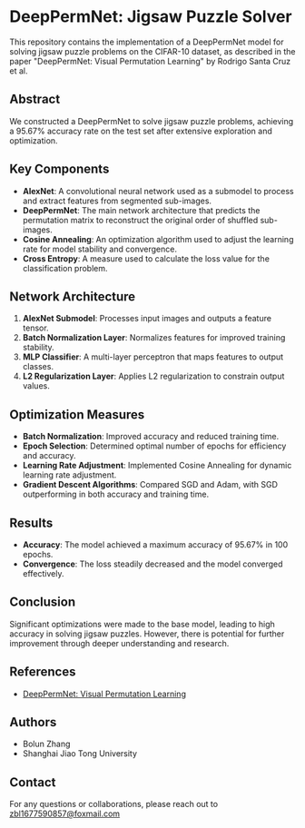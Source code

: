 # DeepPermNet: Jigsaw Puzzle Solver
This repository contains the implementation of a DeepPermNet model for solving jigsaw puzzle problems on the CIFAR-10 dataset, as described in the paper "DeepPermNet: Visual Permutation Learning" by Rodrigo Santa Cruz et al.

## Abstract
We constructed a DeepPermNet to solve jigsaw puzzle problems, achieving a 95.67% accuracy rate on the test set after extensive exploration and optimization.

## Key Components
- **AlexNet**: A convolutional neural network used as a submodel to process and extract features from segmented sub-images.
- **DeepPermNet**: The main network architecture that predicts the permutation matrix to reconstruct the original order of shuffled sub-images.
- **Cosine Annealing**: An optimization algorithm used to adjust the learning rate for model stability and convergence.
- **Cross Entropy**: A measure used to calculate the loss value for the classification problem.

## Network Architecture
1. **AlexNet Submodel**: Processes input images and outputs a feature tensor.
2. **Batch Normalization Layer**: Normalizes features for improved training stability.
3. **MLP Classifier**: A multi-layer perceptron that maps features to output classes.
4. **L2 Regularization Layer**: Applies L2 regularization to constrain output values.

## Optimization Measures
- **Batch Normalization**: Improved accuracy and reduced training time.
- **Epoch Selection**: Determined optimal number of epochs for efficiency and accuracy.
- **Learning Rate Adjustment**: Implemented Cosine Annealing for dynamic learning rate adjustment.
- **Gradient Descent Algorithms**: Compared SGD and Adam, with SGD outperforming in both accuracy and training time.

## Results
- **Accuracy**: The model achieved a maximum accuracy of 95.67% in 100 epochs.
- **Convergence**: The loss steadily decreased and the model converged effectively.

## Conclusion
Significant optimizations were made to the base model, leading to high accuracy in solving jigsaw puzzles. However, there is potential for further improvement through deeper understanding and research.

## References
- [DeepPermNet: Visual Permutation Learning](https://arxiv.org/abs/1704.02729)

## Authors
- Bolun Zhang
- Shanghai Jiao Tong University

## Contact
For any questions or collaborations, please reach out to zbl1677590857@foxmail.com
